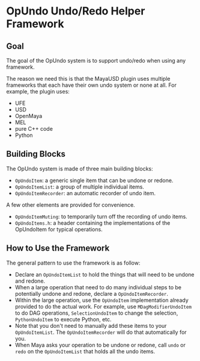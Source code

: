 # OpUndo Undo/Redo Helper Framework

## Goal

The goal of the OpUndo system is to support undo/redo when using any framework.

The reason we need this is that the MayaUSD plugin uses multiple frameworks that
each have their own undo system or none at all. For example, the plugin uses:

- UFE
- USD
- OpenMaya
- MEL
- pure C++ code
- Python

## Building Blocks

The OpUndo system is made of three main building blocks:
- `OpUndoItem`: a generic single item that can be undone or redone.
- `OpUndoItemList`: a group of multiple individual items.
- `OpUndoItemRecorder`: an automatic recorder of undo item.

A few other elements are provided for convenience.
- `OpUndoItemMuting`: to temporarily turn off the recording of undo items.
- `OpUndoItems.h`: a header containing the implementations of the OpUndoItem
                   for typical operations.

## How to Use the Framework

The general pattern to use the framework is as follow:
- Declare an `OpUndoItemList` to hold the things that will need to be undone
  and redone.
- When a large operation that need to do many individual steps to be potentially
  undone and redone, declare a `OpUndoItemRecorder`.
- Within the large operation, use the `OpUndoItem` implementation already provided
  to do the actual work. For example, use `MDagModifierUndoItem` to do DAG operations,
  `SelectionUndoItem` to change the selection, `PythonUndoItem` to execute Python, etc.
- Note that you don't need to manually add these items to your `OpUndoItemList`. The
  `OpUndoItemRecorder` will do that automatically for you.
- When Maya asks your operation to be undone or redone, call `undo` or `redo` on the
  `OpUndoItemList` that holds all the undo items.
